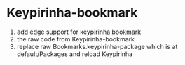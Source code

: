 # Keypirinha-bookmark

1. add edge support for keypirinha bookmark
2. the raw code from Keypirinha-bookmark
3. replace raw Bookmarks.keypirinha-package which is at default/Packages and reload Keypirinha


